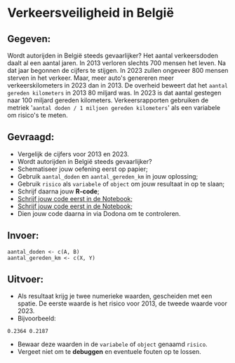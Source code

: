 # Verkeersveiligheid in België

## Gegeven:

Wordt autorijden in België steeds gevaarlijker? Het aantal verkeersdoden daalt al een aantal jaren. 
In 2013 verloren slechts 700 mensen het leven. Na dat jaar begonnen de cijfers te stijgen. 
In 2023 zullen ongeveer 800 mensen sterven in het verkeer. Maar, meer auto's genereren meer verkeerskilometers in 2023 dan in 2013. 
De overheid beweert dat het `aantal gereden kilometers` in 2013 80 miljard was. In 2023 is dat aantal gestegen naar 100 miljard gereden kilometers. 
Verkeersrapporten gebruiken de metriek '`aantal doden / 1 miljoen gereden kilometers`' als een variabele om risico's te meten.

## Gevraagd:

* Vergelijk de cijfers voor 2013 en 2023.
* Wordt autorijden in België steeds gevaarlijker?
* Schematiseer jouw oefening eerst op papier;
* Gebruik `aantal_doden` en `aantal_gereden_km` in jouw oplossing;
* Gebruik `risico` als `variabele` of `object` om jouw resultaat in op te slaan;
* Schrijf daarna jouw **R-code**;
* [Schrijf jouw code eerst in de Notebook;](https://colab.research.google.com/drive/1sPcGQ6WyeBb40wa-xmA5NTrdmbj7RpDT#scrollTo=Ff2m0lx9x7ea&line=4&uniqifier=1)
* <a href="[http://stackoverflow.com](https://colab.research.google.com/drive/1sPcGQ6WyeBb40wa-xmA5NTrdmbj7RpDT#scrollTo=Ff2m0lx9x7ea&line=4&uniqifier=1)" target="_blank">Schrijf jouw code eerst in de Notebook;</a>
* Dien jouw code daarna in via Dodona om te controleren. 


## Invoer:

```
aantal_doden <- c(A, B)
aantal_gereden_km <- c(X, Y)

```

## Uitvoer: 

* Als resultaat krijg je twee numerieke waarden, gescheiden met een spatie. De eerste waarde is het risico voor 2013, de tweede waarde voor 2023.
* Bijvoorbeeld:
```
0.2364 0.2187
```
* Bewaar deze waarden in de `variabele` of `object` genaamd `risico`. 
* Vergeet niet om te **debuggen** en eventuele fouten op te lossen.
